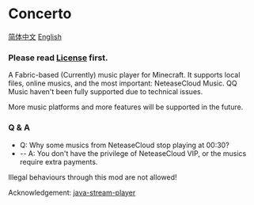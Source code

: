 # Concerto

[简体中文](README_zh.md) [English](README.md)

### Please read [License](LICENSE) first.

A Fabric-based (Currently) music player for Minecraft.
It supports local files, online musics, and the most important: NeteaseCloud Music.
QQ Music haven't been fully supported due to technical issues.

More music platforms and more features will be supported in the future.

### Q & A
- Q: Why some musics from NeteaseCloud stop playing at 00:30?
- -- A: You don't have the privilege of NeteaseCloud VIP, or the musics require extra payments.

Illegal behaviours through this mod are not allowed!

Acknowledgement:
[java-stream-player](https://github.com/goxr3plus/java-stream-player)
